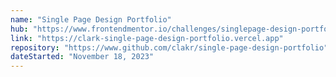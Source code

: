 ```yaml
---
name: "Single Page Design Portfolio"
hub: "https://www.frontendmentor.io/challenges/singlepage-design-portfolio-2MMhyhfKVo/hub"
link: "https://clark-single-page-design-portfolio.vercel.app"
repository: "https://www.github.com/clakr/single-page-design-portfolio"
dateStarted: "November 18, 2023"
---
```

